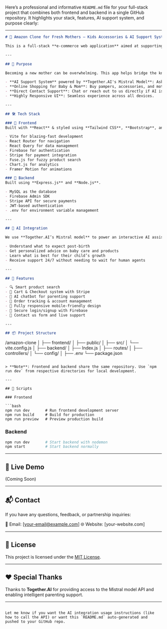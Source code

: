 Here’s a professional and informative `README.md` file for your full-stack project that combines both frontend and backend in a single GitHub repository. It highlights your stack, features, AI support system, and purpose clearly:

---

```markdown
# 👶 Amazon Clone for Fresh Mothers – Kids Accessories & AI Support System

This is a full-stack **e-commerce web application** aimed at supporting **new mothers** by offering essential baby products, maternal care items, and **AI-based support** for child growth guidance. The application features both frontend and backend in a single repository.

---

## 🧠 Purpose

Becoming a new mother can be overwhelming. This app helps bridge the knowledge gap by offering:

- **AI Support System** powered by **Together.AI's Mistral Model**: Ask real-time questions and get parenting tips, product suggestions, and baby care advice.
- **Online Shopping for Baby & Mom**: Buy pampers, accessories, and mother-care products with ease.
- **Direct Contact Support**: Chat or reach out to us directly if AI isn't enough.
- **Highly Responsive UI**: Seamless experience across all devices.

---

## 🛠 Tech Stack

### 🔹 Frontend
Built with **React** & styled using **Tailwind CSS**, **Bootstrap**, and **Material UI**.

- Vite for blazing-fast development
- React Router for navigation
- React Query for data management
- Firebase for authentication
- Stripe for payment integration
- Fuse.js for fuzzy product search
- Chart.js for analytics
- Framer Motion for animations

### 🔸 Backend
Built using **Express.js** and **Node.js**.

- MySQL as the database
- Firebase Admin SDK
- Stripe API for secure payments
- JWT-based authentication
- .env for environment variable management

---

## 🤖 AI Integration

We use **Together.AI’s Mistral model** to power an interactive AI assistant. It helps mothers:

- Understand what to expect post-birth
- Get personalized advice on baby care and products
- Learn what is best for their child’s growth
- Receive support 24/7 without needing to wait for human agents

---

## 🚀 Features

- 🔍 Smart product search
- 🛒 Cart & Checkout system with Stripe
- 🧠 AI chatbot for parenting support
- 🧾 Order tracking & account management
- 📱 Fully responsive mobile-friendly design
- 🔐 Secure login/signup with Firebase
- 💬 Contact us form and live support

---

## 📦 Project Structure

```

/amazon-clone
│
├── frontend/
│   ├── public/
│   ├── src/
│   └── vite.config.js
│
├── backend/
│   ├── Index.js
│   ├── routes/
│   ├── controllers/
│   └── config/
│
├── .env
└── package.json

````

> **Note**: Frontend and backend share the same repository. Use `npm run dev` from respective directories for local development.

---

## 🧪 Scripts

### Frontend

```bash
npm run dev       # Run frontend development server
npm run build     # Build for production
npm run preview   # Preview production build
````

### Backend

```bash
npm run dev       # Start backend with nodemon
npm start         # Start backend normally
```

---

## 🛒 Live Demo

(Coming Soon)

---

## 📬 Contact

If you have any questions, feedback, or partnership inquiries:

📧 Email: \[[your-email@example.com](mailto:your-email@example.com)]
🌐 Website: \[your-website.com]

---

## 📄 License

This project is licensed under the [MIT License](LICENSE).

---

## ❤️ Special Thanks

Thanks to **Together.AI** for providing access to the Mistral model API and enabling intelligent parenting support.

---

```

Let me know if you want the AI integration usage instructions (like how to call the API) or want this `README.md` auto-generated and pushed to your GitHub repo.
```
